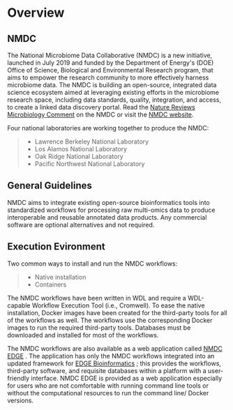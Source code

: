 # Overview

## NMDC

The National Microbiome Data Collaborative (NMDC) is a new initiative,
launched in July 2019 and funded by the Department of Energy's (DOE)
Office of Science, Biological and Environmental Research program, that
aims to empower the research community to more effectively harness
microbiome data. The NMDC is building an open-source, integrated data
science ecosystem aimed at leveraging existing efforts in the microbiome
research space, including data standards, quality, integration, and
access, to create a linked data discovery portal. Read the [Nature
Reviews Microbiology
Comment](https://www.nature.com/articles/s41579-020-0377-0) on the NMDC
or visit the [NMDC website](https://microbiomedata.org/).

Four national laboratories are working together to produce the NMDC:

> -   Lawrence Berkeley National Laboratory
> -   Los Alamos National Laboratory
> -   Oak Ridge National Laboratory
> -   Pacific Northwest National Laboratory

## General Guidelines

NMDC aims to integrate existing open-source bioinformatics tools into
standardized workflows for processing raw multi-omics data to produce
interoperable and reusable annotated data products. Any commercial
software are optional alternatives and not required.

## Execution Evironment

Two common ways to install and run the NMDC workflows:

> -   Native installation
> -   Containers

The NMDC workflows have been written in WDL and require a WDL-capable
Workflow Execution Tool (i.e., Cromwell). To ease the native
installation, Docker images have been created for the third-party tools
for all of the workflows as well. The workflows use the corresponding
Docker images to run the required third-party tools. Databases must be
downloaded and installed for most of the workflows.

The NMDC workflows are also available as a web application called [NMDC
EDGE](https://nmdc-edge.org/home) . The application has only the NMDC
workflows integrated into an updated framework for [EDGE
Bioinformatics](https://edgebioinformatics.org/) ; this provides the
workflows, third-party software, and requisite databases within a
platform with a user-friendly interface. NMDC EDGE is provided as a web
application especially for users who are not comfortable with running
command line tools or without the computational resources to run the
command line/ Docker versions.
